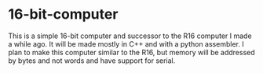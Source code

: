 # 16-bit-computer
This is a simple 16-bit computer and successor to the R16 computer I made a while ago. It will be made mostly in C++ and with a python assembler. I plan to make this computer similar to the R16, but memory will be addressed by bytes and not words and have support for serial.
